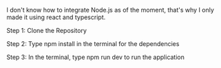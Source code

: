 I don't know how to integrate Node.js as of the moment, that's why I only made it using react and typescript.

Step 1: Clone the Repository

Step 2: Type npm install in the terminal for the dependencies

Step 3: In the terminal, type npm run dev to run the application
